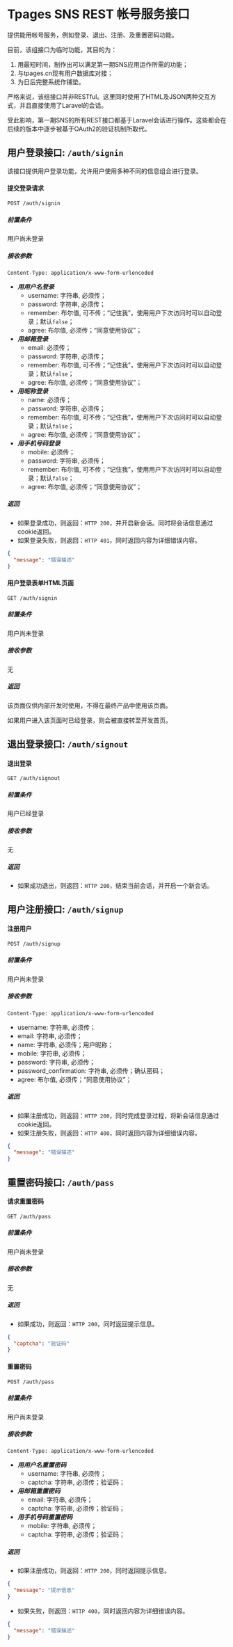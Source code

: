 Tpages SNS REST 帐号服务接口
===============================================================================

提供能用帐号服务，例如登录、退出、注册、及重置密码功能。

目前，该组接口为临时功能，其目的为：

1. 用最短时间，制作出可以满足第一期SNS应用运作所需的功能；
2. 与tpages.cn现有用户数据库对接；
3. 为日后完整系统作铺垫。

严格来说，该组接口并非RESTful。这里同时使用了HTML及JSON两种交互方式，并且直接使用了Laravel的会话。

受此影响，第一期SNS的所有REST接口都基于Laravel会话进行操作。这些都会在后续的版本中逐步被基于OAuth2的验证机制所取代。



用户登录接口: `/auth/signin`
-------------------------------------------------------------------------------

该接口提供用户登录功能，允许用户使用多种不同的信息组合进行登录。


#### 提交登录请求
```
POST /auth/signin
```

##### 前置条件
用户尚未登录

##### 接收参数
`Content-Type: application/x-www-form-urlencoded`

- ***用用户名登录***
    - username: 字符串, 必须传；
    - password: 字符串, 必须传；
    - remember: 布尔值, 可不传；“记住我”，使用用户下次访问时可以自动登录；默认`false`；
    - agree: 布尔值, 必须传；“同意使用协议”；
- ***用邮箱登录***
    - email: 必须传；
    - password: 字符串, 必须传；
    - remember: 布尔值, 可不传；“记住我”，使用用户下次访问时可以自动登录；默认`false`；
    - agree: 布尔值, 必须传；“同意使用协议”；
- ***用昵称登录***
    - name: 必须传；
    - password: 字符串, 必须传；
    - remember: 布尔值, 可不传；“记住我”，使用用户下次访问时可以自动登录；默认`false`；
    - agree: 布尔值, 必须传；“同意使用协议”；
- ***用手机号码登录***
    - mobile: 必须传；
    - password: 字符串, 必须传；
    - remember: 布尔值, 可不传；“记住我”，使用用户下次访问时可以自动登录；默认`false`；
    - agree: 布尔值, 必须传；“同意使用协议”；

##### 返回
- 如果登录成功，则返回：`HTTP 200`，并开启新会话。同时将会话信息通过cookie返回。
- 如果登录失败，则返回：`HTTP 401`，同时返回内容为详细错误内容。
```json
{
  "message": "错误描述"
}
```


#### 用户登录表单HTML页面
```
GET /auth/signin
```

##### 前置条件
用户尚未登录

##### 接收参数
无

##### 返回
该页面仅供内部开发时使用，不得在最终产品中使用该页面。

如果用户进入该页面时已经登录，则会被直接转至开发首页。



退出登录接口: `/auth/signout`
-------------------------------------------------------------------------------

#### 退出登录
```
GET /auth/signout
```

##### 前置条件
用户已经登录

##### 接收参数
无

##### 返回
- 如果成功退出，则返回：`HTTP 200`，结束当前会话，并开启一个新会话。



用户注册接口: `/auth/signup`
-------------------------------------------------------------------------------

#### 注册用户
```
POST /auth/signup
```

##### 前置条件
用户尚未登录

##### 接收参数
`Content-Type: application/x-www-form-urlencoded`

- username: 字符串, 必须传；
- email: 字符串, 必须传；
- name: 字符串, 必须传；用户昵称；
- mobile: 字符串, 必须传；
- password: 字符串, 必须传；
- password_confirmation: 字符串, 必须传；确认密码；
- agree: 布尔值, 必须传；“同意使用协议”；

##### 返回
- 如果注册成功，则返回：`HTTP 200`，同时完成登录过程，将新会话信息通过cookie返回。
- 如果注册失败，则返回：`HTTP 400`，同时返回内容为详细错误内容。
```json
{
  "message": "错误描述"
}
```


重置密码接口: `/auth/pass`
-------------------------------------------------------------------------------

#### 请求重置密码
```
GET /auth/pass
```

##### 前置条件
用户尚未登录

##### 接收参数
无

##### 返回
- 如果成功，则返回：`HTTP 200`，同时返回提示信息。
```json
{
  "captcha": "验证码"
}
```


#### 重置密码
```
POST /auth/pass
```

##### 前置条件
用户尚未登录

##### 接收参数
`Content-Type: application/x-www-form-urlencoded`

- ***用用户名重置密码***
    - username: 字符串, 必须传；
    - captcha: 字符串, 必须传；验证码；
- ***用邮箱重置密码***
    - email: 字符串, 必须传；
    - captcha: 字符串, 必须传；验证码；
- ***用手机号码重置密码***
    - mobile: 字符串, 必须传；
    - captcha: 字符串, 必须传；验证码；

##### 返回
- 如果注册成功，则返回：`HTTP 200`，同时返回提示信息。
```json
{
  "message": "提示信息"
}
```
- 如果失败，则返回：`HTTP 400`，同时返回内容为详细错误内容。
```json
{
  "message": "错误描述"
}
```
